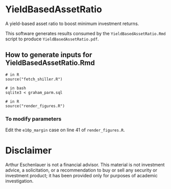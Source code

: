 # YieldBasedAssetRatio

A yield-based asset ratio to boost minimum investment returns.

This software generates results consumed by the `YieldBasedAssetRatio.Rmd` script to produce `YieldBasedAssetRatio.pdf`.

## How to generate inputs for YieldBasedAssetRatio.Rmd

```
# in R
source("fetch_shiller.R")

# in bash
sqlite3 < graham_parm.sql

# in R
source("render_figures.R")
```

### To modify parameters

Edit the `e10p_margin` case on line 41 of `render_figures.R`.

# Disclaimer

Arthur Eschenlauer is not a financial advisor. This material is not investment advice, a solicitation, or a recommendation to buy or sell any security or investment product; it has been provided only for purposes of academic investigation.
